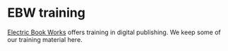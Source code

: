 # EBW training

[Electric Book Works](http://electricbookworks.com) offers training in digital publishing. We keep some of our training material here.

